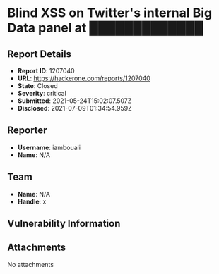 # Blind XSS on Twitter's internal Big Data panel at █████████████

## Report Details
- **Report ID**: 1207040
- **URL**: https://hackerone.com/reports/1207040
- **State**: Closed
- **Severity**: critical
- **Submitted**: 2021-05-24T15:02:07.507Z
- **Disclosed**: 2021-07-09T01:34:54.959Z

## Reporter
- **Username**: iambouali
- **Name**: N/A

## Team
- **Name**: N/A
- **Handle**: x

## Vulnerability Information


## Attachments
No attachments
